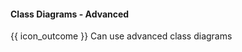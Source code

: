 <div id="title">

#### Class Diagrams - Advanced

</div>

<span id="prereqs"><panel src="../../../oop/inheritance/interfaces/unit-inElsewhere-asFlat.md" boilerplate header="%%{{ icon_prereq }} OOP: Inheritance → Interfaces%%" />
<panel src="../../../oop/inheritance/abstractClasses/unit-inElsewhere-asFlat.md" boilerplate header="%%{{ icon_prereq }} OOP → Inheritance → Abstract Classes%%" />
<panel src="../../../oop/associations/associationClasses/unit-inElsewhere-asFlat.md" boilerplate header="%%{{ icon_prereq }} OOP → Associations → Association Classes%%" /></span>

<span id="outcomes">{{ icon_outcome }} Can use advanced class diagrams</span>

<div id="body">



</div>

<div id="extras">

<include src="exercises.md" />

</div>